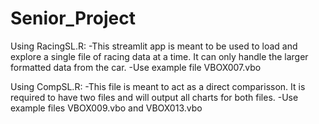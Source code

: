 # Senior_Project

Using RacingSL.R: 
-This streamlit app is meant to be used to load and explore a single file of racing data at a time. It can only handle the larger formatted data from the car. 
-Use example file VBOX007.vbo

Using CompSL.R:
-This file is meant to act as a direct comparisson. It is required to have two files and will output all charts for both files. 
-Use example files VBOX009.vbo and VBOX013.vbo

